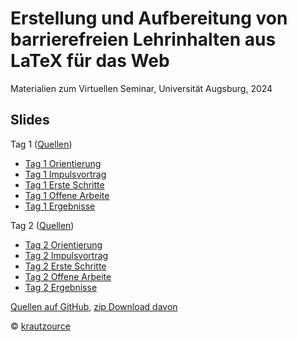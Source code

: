 # Erstellung und Aufbereitung von barrierefreien Lehrinhalten aus LaTeX für das Web

Materialien zum Virtuellen Seminar, Universität Augsburg, 2024

## Slides

Tag 1 ([Quellen](https://github.com/krautzource/workshop-augsburg-2024/tree/main/teil1/))

- [Tag 1 Orientierung](https://krautzource.github.io/workshop-augsburg-2024/tree/main/teil1/1-orientierung/)
- [Tag 1 Impulsvortrag](https://krautzource.github.io/workshop-augsburg-2024/tree/main/teil1/2-impulsvortrag/)
- [Tag 1 Erste Schritte](https://krautzource.github.io/workshop-augsburg-2024/tree/main/teil1/3-ersteSchritte/)
- [Tag 1 Offene Arbeite](https://krautzource.github.io/workshop-augsburg-2024/tree/main/teil1/4-offeneArbeit/)
- [Tag 1 Ergebnisse](https://krautzource.github.io/workshop-augsburg-2024/tree/main/teil1/5-ergebnisse/)

Tag 2 ([Quellen](https://github.com/krautzource/workshop-augsburg-2024/tree/main/teil2/))

- [Tag 2 Orientierung](https://krautzource.github.io/workshop-augsburg-2024/tree/main/teil2/1-orientierung/)
- [Tag 2 Impulsvortrag](https://krautzource.github.io/workshop-augsburg-2024/tree/main/teil2/2-impulsvortrag/)
- [Tag 2 Erste Schritte](https://krautzource.github.io/workshop-augsburg-2024/tree/main/teil2/3-ersteSchritte/)
- [Tag 2 Offene Arbeite](https://krautzource.github.io/workshop-augsburg-2024/tree/main/teil2/4-offeneArbeit/)
- [Tag 2 Ergebnisse](https://krautzource.github.io/workshop-augsburg-2024/tree/main/teil2/5-ergebnisse/)


[Quellen auf GitHub](https://github.com/krautzource/workshop-augsburg-2024), [zip Download davon](https://github.com/krautzource/workshop-augsburg-2024/archive/refs/heads/main.zip)

© [krautzource](https://krautzource.com)
